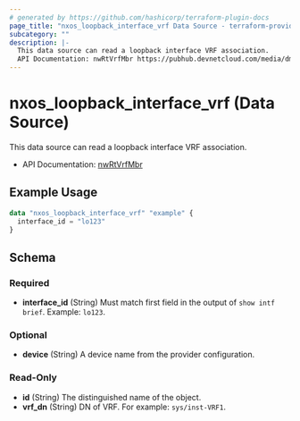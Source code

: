 ```yaml
---
# generated by https://github.com/hashicorp/terraform-plugin-docs
page_title: "nxos_loopback_interface_vrf Data Source - terraform-provider-nxos"
subcategory: ""
description: |-
  This data source can read a loopback interface VRF association.
  API Documentation: nwRtVrfMbr https://pubhub.devnetcloud.com/media/dme-docs-10-2-2/docs/Routing%20and%20Forwarding/nw:RtVrfMbr/
---
```


# nxos_loopback_interface_vrf (Data Source)

This data source can read a loopback interface VRF association.

- API Documentation: [nwRtVrfMbr](https://pubhub.devnetcloud.com/media/dme-docs-10-2-2/docs/Routing%20and%20Forwarding/nw:RtVrfMbr/)

## Example Usage

```terraform
data "nxos_loopback_interface_vrf" "example" {
  interface_id = "lo123"
}
```

<!-- schema generated by tfplugindocs -->
## Schema

### Required

- **interface_id** (String) Must match first field in the output of `show intf brief`. Example: `lo123`.

### Optional

- **device** (String) A device name from the provider configuration.

### Read-Only

- **id** (String) The distinguished name of the object.
- **vrf_dn** (String) DN of VRF. For example: `sys/inst-VRF1`.


